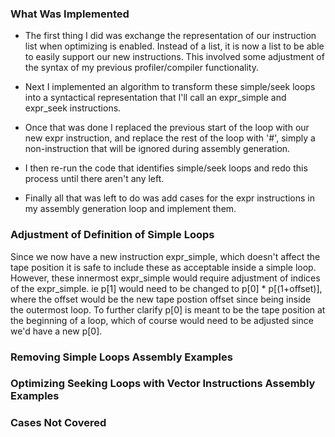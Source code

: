 ### What Was Implemented
* The first thing I did was exchange the representation of our instruction list when optimizing is enabled. Instead of a list<char>, it is now a list<string> to be able to easily support our new instructions. This involved some adjustment of the syntax of my previous profiler/compiler functionality.

* Next I implemented an algorithm to transform these simple/seek loops into a syntactical representation that I'll call an expr_simple and expr_seek instructions.

* Once that was done I replaced the previous start of the loop with our new expr instruction, and replace the rest of the loop with '#', simply a non-instruction that will be ignored during assembly generation.

* I then re-run the code that identifies simple/seek loops and redo this process until there aren't any left. 

* Finally all that was left to do was add cases for the expr instructions in my assembly generation loop and implement them.

### Adjustment of Definition of Simple Loops
Since we now have a new instruction expr_simple, which doesn't affect the tape position it is safe to include these as acceptable inside a simple loop. However, these innermost expr_simple would require adjustment of indices of the expr_simple. ie  p[1] would need to be changed to p[0] * p[(1+offset)], where the offset would be the new tape postion offset since being inside the outermost loop. To further clarify p[0] is meant to be the tape position at the beginning of a loop, which of course would need to be adjusted since we'd have a new p[0]. 

### Removing Simple Loops Assembly Examples

### Optimizing Seeking Loops with Vector Instructions Assembly Examples

### Cases Not Covered
